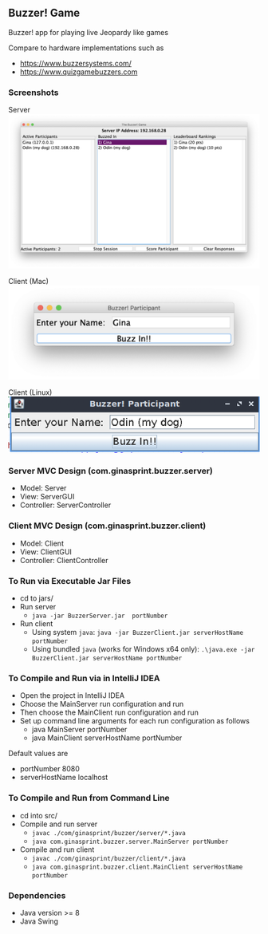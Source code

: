 Buzzer! Game
------------

Buzzer! app for playing live Jeopardy like games

Compare to hardware implementations such as
* https://www.buzzersystems.com/
* https://www.quizgamebuzzers.com

### Screenshots
Server  
![](https://raw.githubusercontent.com/gsprint23/Buzzer-Game/master/images/server.png)

Client (Mac)
![](https://raw.githubusercontent.com/gsprint23/Buzzer-Game/master/images/client1.png)

Client (Linux)  
![](https://raw.githubusercontent.com/gsprint23/Buzzer-Game/master/images/client2.png)

### Server MVC Design (com.ginasprint.buzzer.server)
* Model: Server
* View: ServerGUI
* Controller: ServerController

### Client MVC Design (com.ginasprint.buzzer.client)
* Model: Client
* View: ClientGUI
* Controller: ClientController

### To Run via Executable Jar Files
* cd to jars/
* Run server
    * `java -jar BuzzerServer.jar  portNumber`
* Run client
    * Using system `java`: `java -jar BuzzerClient.jar serverHostName portNumber`
    * Using bundled `java` (works for Windows x64 only): `.\java.exe -jar BuzzerClient.jar serverHostName portNumber`
 
### To Compile and Run via in IntelliJ IDEA
* Open the project in IntelliJ IDEA
* Choose the MainServer run configuration and run
* Then choose the MainClient run configuration and run
* Set up command line arguments for each run configuration as follows
    * java MainServer portNumber
    * java MainClient serverHostName portNumber

Default values are
* portNumber 8080
* serverHostName localhost

### To Compile and Run from Command Line
* cd into src/
* Compile and run server
    * `javac ./com/ginasprint/buzzer/server/*.java`
    * `java com.ginasprint.buzzer.server.MainServer portNumber`
* Compile and run client
    * `javac ./com/ginasprint/buzzer/client/*.java`
    * `java com.ginasprint.buzzer.client.MainClient serverHostName portNumber`

### Dependencies
* Java version >= 8
* Java Swing
